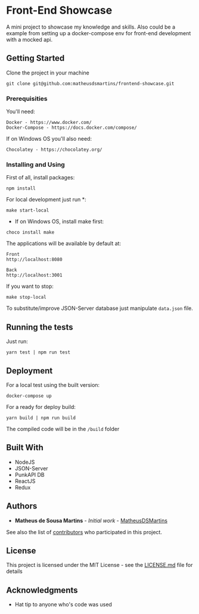 # Front-End Showcase

A mini project to showcase my knowledge and skills. Also could be a example from setting up a docker-compose env for front-end development with a mocked api.

## Getting Started

Clone the project in your machine

```
git clone git@github.com:matheusdsmartins/frontend-showcase.git
```

### Prerequisities

You'll need:

```
Docker - https://www.docker.com/
Docker-Compose - https://docs.docker.com/compose/
```

If on Windows OS you'll also need:
```
Chocolatey - https://chocolatey.org/
```

### Installing and Using

First of all, install packages:

```
npm install
```

For local development just run *:

```
make start-local
```

* If on Windows OS, install make first:
```
choco install make
```

The applications will be available by default at:

```
Front
http://localhost:8080
```

```
Back
http://localhost:3001
```

If you want to stop:

```
make stop-local
```

To substitute/improve JSON-Server database just manipulate `data.json` file.

## Running the tests

Just run:

```
yarn test | npm run test
```

## Deployment

For a local test using the built version:

```
docker-compose up
```

For a ready for deploy build:

```
yarn build | npm run build
```

The compiled code will be in the `/build` folder

## Built With

* NodeJS
* JSON-Server
* PunkAPI DB
* ReactJS
* Redux

## Authors

* **Matheus de Sousa Martins** - *Initial work* - [MatheusDSMartins](https://github.com/matheusdsmartins)

See also the list of [contributors](https://github.com/your/project/contributors) who participated in this project.

## License

This project is licensed under the MIT License - see the [LICENSE.md](LICENSE.md) file for details

## Acknowledgments

* Hat tip to anyone who's code was used
